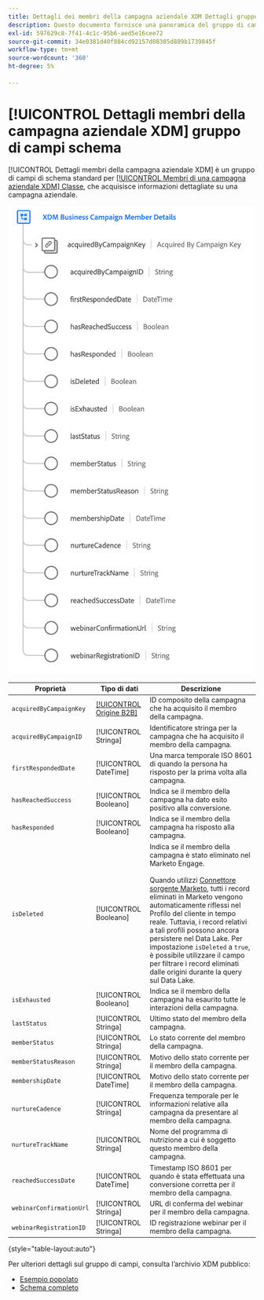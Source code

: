 ```yaml
---
title: Dettagli dei membri della campagna aziendale XDM Dettagli gruppo di campi di schema
description: Questo documento fornisce una panoramica del gruppo di campi dello schema Dettagli membri di Business Campaign XDM.
exl-id: 597629c8-7f41-4c1c-95b6-aed5e16cee72
source-git-commit: 34e0381d40f884cd92157d08385d889b1739845f
workflow-type: tm+mt
source-wordcount: '360'
ht-degree: 5%

---
```


# [!UICONTROL Dettagli membri della campagna aziendale XDM] gruppo di campi schema

[!UICONTROL Dettagli membri della campagna aziendale XDM] è un gruppo di campi di schema standard per [[!UICONTROL Membri di una campagna aziendale XDM] Classe](../../classes/b2b/business-campaign-members.md), che acquisisce informazioni dettagliate su una campagna aziendale.

![Struttura del gruppo di campi Dettagli membri della campagna aziendale XDM visualizzato nell’interfaccia utente](../../images/field-groups/b2b/business-campaign-member-details.png)

| Proprietà | Tipo di dati | Descrizione |
| --- | --- | --- |
| `acquiredByCampaignKey` | [[!UICONTROL Origine B2B]](../../data-types/b2b-source.md) | ID composito della campagna che ha acquisito il membro della campagna. |
| `acquiredByCampaignID` | [!UICONTROL Stringa] | Identificatore stringa per la campagna che ha acquisito il membro della campagna. |
| `firstRespondedDate` | [!UICONTROL DateTime] | Una marca temporale ISO 8601 di quando la persona ha risposto per la prima volta alla campagna. |
| `hasReachedSuccess` | [!UICONTROL Booleano] | Indica se il membro della campagna ha dato esito positivo alla conversione. |
| `hasResponded` | [!UICONTROL Booleano] | Indica se il membro della campagna ha risposto alla campagna. |
| `isDeleted` | [!UICONTROL Booleano] | Indica se il membro della campagna è stato eliminato nel Marketo Engage.<br><br>Quando utilizzi [Connettore sorgente Marketo](../../../sources/connectors/adobe-applications/marketo/marketo.md), tutti i record eliminati in Marketo vengono automaticamente riflessi nel Profilo del cliente in tempo reale. Tuttavia, i record relativi a tali profili possono ancora persistere nel Data Lake. Per impostazione `isDeleted` a `true`, è possibile utilizzare il campo per filtrare i record eliminati dalle origini durante la query sul Data Lake. |
| `isExhausted` | [!UICONTROL Booleano] | Indica se il membro della campagna ha esaurito tutte le interazioni della campagna. |
| `lastStatus` | [!UICONTROL Stringa] | Ultimo stato del membro della campagna. |
| `memberStatus` | [!UICONTROL Stringa] | Lo stato corrente del membro della campagna. |
| `memberStatusReason` | [!UICONTROL Stringa] | Motivo dello stato corrente per il membro della campagna. |
| `membershipDate` | [!UICONTROL DateTime] | Motivo dello stato corrente per il membro della campagna. |
| `nurtureCadence` | [!UICONTROL Stringa] | Frequenza temporale per le informazioni relative alla campagna da presentare al membro della campagna. |
| `nurtureTrackName` | [!UICONTROL Stringa] | Nome del programma di nutrizione a cui è soggetto questo membro della campagna. |
| `reachedSuccessDate` | [!UICONTROL DateTime] | Timestamp ISO 8601 per quando è stata effettuata una conversione corretta per il membro della campagna. |
| `webinarConfirmationUrl` | [!UICONTROL Stringa] | URL di conferma del webinar per il membro della campagna. |
| `webinarRegistrationID` | [!UICONTROL Stringa] | ID registrazione webinar per il membro della campagna. |

{style=&quot;table-layout:auto&quot;}

Per ulteriori dettagli sul gruppo di campi, consulta l’archivio XDM pubblico:

* [Esempio popolato](https://github.com/adobe/xdm/blob/master/components/fieldgroups/campaign-member/campaign-member-details.example.1.json)
* [Schema completo](https://github.com/adobe/xdm/blob/master/components/fieldgroups/campaign-member/campaign-member-details.schema.json)
